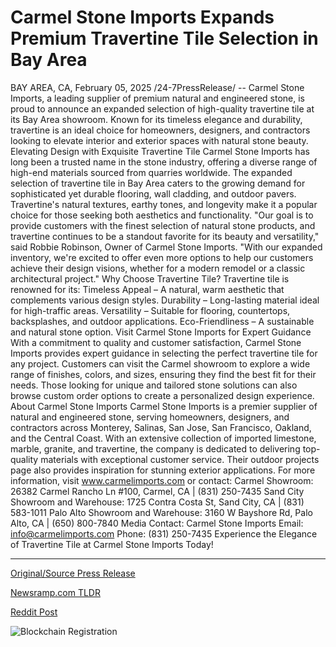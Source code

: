 # Carmel Stone Imports Expands Premium Travertine Tile Selection in Bay Area

BAY AREA, CA, February 05, 2025 /24-7PressRelease/ -- Carmel Stone Imports, a leading supplier of premium natural and engineered stone, is proud to announce an expanded selection of high-quality travertine tile at its Bay Area showroom. Known for its timeless elegance and durability, travertine is an ideal choice for homeowners, designers, and contractors looking to elevate interior and exterior spaces with natural stone beauty.  Elevating Design with Exquisite Travertine Tile  Carmel Stone Imports has long been a trusted name in the stone industry, offering a diverse range of high-end materials sourced from quarries worldwide. The expanded selection of travertine tile in Bay Area caters to the growing demand for sophisticated yet durable flooring, wall cladding, and outdoor pavers. Travertine's natural textures, earthy tones, and longevity make it a popular choice for those seeking both aesthetics and functionality.  "Our goal is to provide customers with the finest selection of natural stone products, and travertine continues to be a standout favorite for its beauty and versatility," said Robbie Robinson, Owner of Carmel Stone Imports. "With our expanded inventory, we're excited to offer even more options to help our customers achieve their design visions, whether for a modern remodel or a classic architectural project."  Why Choose Travertine Tile?  Travertine tile is renowned for its:  Timeless Appeal – A natural, warm aesthetic that complements various design styles.  Durability – Long-lasting material ideal for high-traffic areas.  Versatility – Suitable for flooring, countertops, backsplashes, and outdoor applications.  Eco-Friendliness – A sustainable and natural stone option.  Visit Carmel Stone Imports for Expert Guidance  With a commitment to quality and customer satisfaction, Carmel Stone Imports provides expert guidance in selecting the perfect travertine tile for any project. Customers can visit the Carmel showroom to explore a wide range of finishes, colors, and sizes, ensuring they find the best fit for their needs. Those looking for unique and tailored stone solutions can also browse custom order options to create a personalized design experience.  About Carmel Stone Imports  Carmel Stone Imports is a premier supplier of natural and engineered stone, serving homeowners, designers, and contractors across Monterey, Salinas, San Jose, San Francisco, Oakland, and the Central Coast. With an extensive collection of imported limestone, marble, granite, and travertine, the company is dedicated to delivering top-quality materials with exceptional customer service. Their outdoor projects page also provides inspiration for stunning exterior applications.  For more information, visit www.carmelimports.com or contact:  Carmel Showroom: 26382 Carmel Rancho Ln #100, Carmel, CA | (831) 250-7435  Sand City Showroom and Warehouse: 1725 Contra Costa St, Sand City, CA | (831) 583-1011  Palo Alto Showroom and Warehouse: 3160 W Bayshore Rd, Palo Alto, CA | (650) 800-7840  Media Contact: Carmel Stone Imports Email: info@carmelimports.com Phone: (831) 250-7435  Experience the Elegance of Travertine Tile at Carmel Stone Imports Today! 

---

[Original/Source Press Release](https://www.24-7pressrelease.com/press-release/519441/carmel-stone-imports-expands-premium-travertine-tile-selection-in-bay-area)
                    

[Newsramp.com TLDR](https://newsramp.com/curated-news/carmel-stone-imports-expands-selection-of-travertine-tile-in-bay-area-showroom/928afae9fe70c302baf21b6b13b9f880) 

 



[Reddit Post](https://www.reddit.com/r/Lifestyle_Culture/comments/1iih0mq/carmel_stone_imports_expands_selection_of/) 



![Blockchain Registration](https://cdn.newsramp.app/24-7PressRelease/qrcode/252/5/bossPdec.webp)